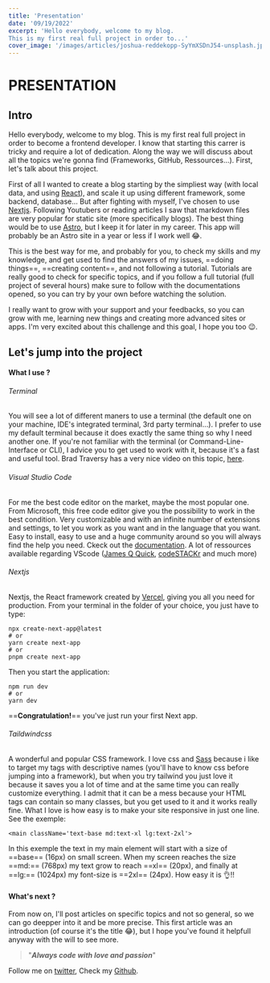 ```yaml
---
title: 'Presentation'
date: '09/19/2022'
excerpt: 'Hello everybody, welcome to my blog.
This is my first real full project in order to...'
cover_image: '/images/articles/joshua-reddekopp-SyYmXSDnJ54-unsplash.jpeg'
---
```


# PRESENTATION

## Intro

Hello everybody, welcome to my blog.
This is my first real full project in order to become a frontend developer. I know that starting this carrer is tricky and require a lot of dedication.
Along the way we will discuss about all the topics we're gonna find (Frameworks, GitHub, Ressources...). First, let's talk about this project.

First of all I wanted to create a blog starting by the simpliest way (with local data, and using [React](www.reactjs.org)), and scale it up using different framework, some backend, database...
But after fighting with myself, I've chosen to use [Nextjs](wwww.nextjs.org).
Following Youtubers or reading articles I saw that markdown files are very popular for static site (more specifically blogs). The best thing would be to use [Astro](www.astro.build), but I keep it for later in my career. This app will probably be an Astro site in a year or less if I work well :joy:.

This is the best way for me, and probably for you, to check my skills and my knowledge, and get used to find the answers of my issues, ==doing things==, ==creating content==, and not following a tutorial. Tutorials are really good to check for specific topics, and if you follow a full tutorial (full project of several hours) make sure to follow with the documentations opened, so you can try by your own before watching the solution.

I really want to grow with your support and your feedbacks, so you can grow with me, learning new things and creating more advanced sites or apps.
I'm very excited about this challenge and this goal, I hope you too :wink:.

## Let's jump into the project

#### What I use ?

###### Terminal

You will see a lot of different maners to use a terminal (the default one on your machine, IDE's integrated terminal, 3rd party terminal...). I prefer to use my default terminal because it does exactly the same thing so why I need another one. If you're not familiar with the terminal (or Command-Line-Interface or CLI), I advice you to get used to work with it, because it's a fast and useful tool. Brad Traversy has a very nice video on this topic, [here](https://www.youtube.com/watch?v=uwAqEzhyjtw&t=2081s).

###### Visual Studio Code

For me the best code editor on the market, maybe the most popular one. From Microsoft, this free code editor give you the possibility to work in the best condition. Very customizable and with an infinite number of extensions and settings, to let you work as you want and in the language that you want. Easy to install, easy to use and a huge community around so you will always find the help you need. Ckeck out the [documentation](https://code.visualstudio.com). A lot of ressources available regarding VScode ([James Q Quick](https://www.jamesqquick.com), [codeSTACKr](https://www.codestackr.com) and much more)

###### Nextjs

Nextjs, the React framework created by [Vercel](https://www.vercel.com), giving you all you need for production. From your terminal in the folder of your choice, you just have to type:

```
npx create-next-app@latest
# or
yarn create next-app
# or
pnpm create next-app
```

Then you start the application:

```
npm run dev
# or
yarn dev
```

==**Congratulation!**== you've just run your first Next app.

###### Taildwindcss

A wonderful and popular CSS framework. I love css and [Sass](https://www.sass-lang.com) because i like to target my tags with descriptive names (you'll have to know css before jumping into a framework), but when you try tailwind you just love it because it saves you a lot of time and at the same time you can really customize everything. I admit that it can be a mess because your HTML tags can contain so many classes, but you get used to it and it works really fine. What I love is how easy is to make your site responsive in just one line. See the exemple:

```
<main className='text-base md:text-xl lg:text-2xl'>
```

In this exemple the text in my main element will start with a size of ==base== (16px) on small screen. When my screen reaches the size ==md:== (768px) my text grow to reach ==xl== (20px), and finally at ==lg:== (1024px) my font-size is ==2xl== (24px). How easy it is 👌!!

#### What's next ?

From now on, I'll post articles on specific topics and not so general, so we can go deepper into it and be more precise.
This first article was an introduction (of course it's the title :joy:), but I hope you've found it helpfull anyway with the will to see more.

> "**_Always_ _code_ _with_ _love_ _and_ _passion_**"

Follow me on [twitter](www.twitter.com/design_fry), Check my [Github](www.github.com/Canfry).
